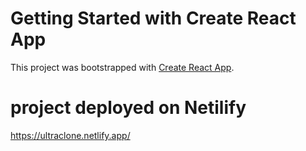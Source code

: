 # Getting Started with Create React App

This project was bootstrapped with [Create React App](https://github.com/facebook/create-react-app).


# project deployed on Netilify
https://ultraclone.netlify.app/

